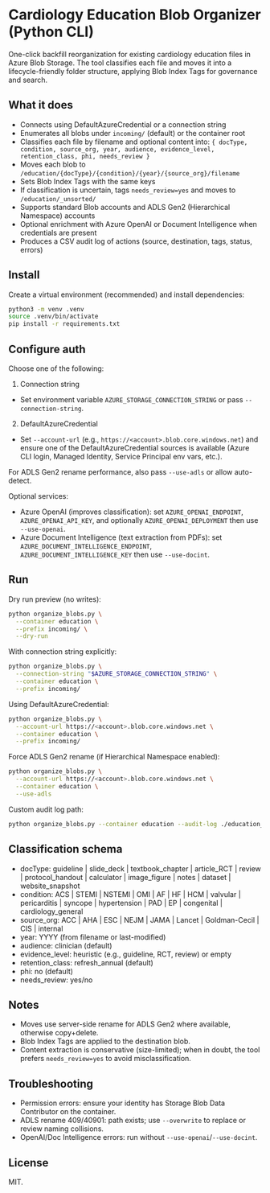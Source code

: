 # Cardiology Education Blob Organizer (Python CLI)

One-click backfill reorganization for existing cardiology education files in Azure Blob Storage. The tool classifies each file and moves it into a lifecycle-friendly folder structure, applying Blob Index Tags for governance and search.

## What it does

- Connects using DefaultAzureCredential or a connection string
- Enumerates all blobs under `incoming/` (default) or the container root
- Classifies each file by filename and optional content into:
  `{ docType, condition, source_org, year, audience, evidence_level, retention_class, phi, needs_review }`
- Moves each blob to `/education/{docType}/{condition}/{year}/{source_org}/filename`
- Sets Blob Index Tags with the same keys
- If classification is uncertain, tags `needs_review=yes` and moves to `/education/_unsorted/`
- Supports standard Blob accounts and ADLS Gen2 (Hierarchical Namespace) accounts
- Optional enrichment with Azure OpenAI or Document Intelligence when credentials are present
- Produces a CSV audit log of actions (source, destination, tags, status, errors)

## Install

Create a virtual environment (recommended) and install dependencies:

```bash
python3 -m venv .venv
source .venv/bin/activate
pip install -r requirements.txt
```

## Configure auth

Choose one of the following:

1) Connection string
- Set environment variable `AZURE_STORAGE_CONNECTION_STRING` or pass `--connection-string`.

2) DefaultAzureCredential
- Set `--account-url` (e.g., `https://<account>.blob.core.windows.net`) and ensure one of the DefaultAzureCredential sources is available (Azure CLI login, Managed Identity, Service Principal env vars, etc.).

For ADLS Gen2 rename performance, also pass `--use-adls` or allow auto-detect.

Optional services:
- Azure OpenAI (improves classification): set `AZURE_OPENAI_ENDPOINT`, `AZURE_OPENAI_API_KEY`, and optionally `AZURE_OPENAI_DEPLOYMENT` then use `--use-openai`.
- Azure Document Intelligence (text extraction from PDFs): set `AZURE_DOCUMENT_INTELLIGENCE_ENDPOINT`, `AZURE_DOCUMENT_INTELLIGENCE_KEY` then use `--use-docint`.

## Run

Dry run preview (no writes):

```bash
python organize_blobs.py \
  --container education \
  --prefix incoming/ \
  --dry-run
```

With connection string explicitly:

```bash
python organize_blobs.py \
  --connection-string "$AZURE_STORAGE_CONNECTION_STRING" \
  --container education \
  --prefix incoming/
```

Using DefaultAzureCredential:

```bash
python organize_blobs.py \
  --account-url https://<account>.blob.core.windows.net \
  --container education \
  --prefix incoming/
```

Force ADLS Gen2 rename (if Hierarchical Namespace enabled):

```bash
python organize_blobs.py \
  --account-url https://<account>.blob.core.windows.net \
  --container education \
  --use-adls
```

Custom audit log path:

```bash
python organize_blobs.py --container education --audit-log ./education_organize_audit.csv
```

## Classification schema

- docType: guideline | slide_deck | textbook_chapter | article_RCT | review | protocol_handout | calculator | image_figure | notes | dataset | website_snapshot
- condition: ACS | STEMI | NSTEMI | OMI | AF | HF | HCM | valvular | pericarditis | syncope | hypertension | PAD | EP | congenital | cardiology_general
- source_org: ACC | AHA | ESC | NEJM | JAMA | Lancet | Goldman-Cecil | CIS | internal
- year: YYYY (from filename or last-modified)
- audience: clinician (default)
- evidence_level: heuristic (e.g., guideline, RCT, review) or empty
- retention_class: refresh_annual (default)
- phi: no (default)
- needs_review: yes/no

## Notes

- Moves use server-side rename for ADLS Gen2 where available, otherwise copy+delete.
- Blob Index Tags are applied to the destination blob.
- Content extraction is conservative (size-limited); when in doubt, the tool prefers `needs_review=yes` to avoid misclassification.

## Troubleshooting

- Permission errors: ensure your identity has Storage Blob Data Contributor on the container.
- ADLS rename 409/40901: path exists; use `--overwrite` to replace or review naming collisions.
- OpenAI/Doc Intelligence errors: run without `--use-openai`/`--use-docint`.

## License

MIT.
